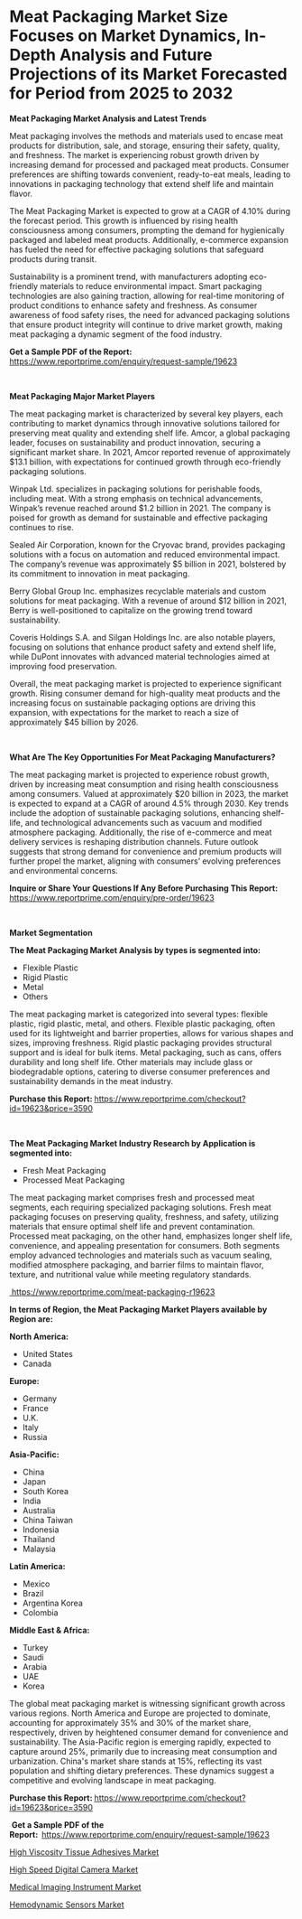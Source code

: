 <p><h1>Meat Packaging Market Size Focuses on Market Dynamics, In-Depth Analysis and Future Projections of its Market Forecasted for Period from 2025 to 2032</h1></p><p><strong>Meat Packaging Market Analysis and Latest Trends</strong></p>
<p><p>Meat packaging involves the methods and materials used to encase meat products for distribution, sale, and storage, ensuring their safety, quality, and freshness. The market is experiencing robust growth driven by increasing demand for processed and packaged meat products. Consumer preferences are shifting towards convenient, ready-to-eat meals, leading to innovations in packaging technology that extend shelf life and maintain flavor.</p><p>The Meat Packaging Market is expected to grow at a CAGR of 4.10% during the forecast period. This growth is influenced by rising health consciousness among consumers, prompting the demand for hygienically packaged and labeled meat products. Additionally, e-commerce expansion has fueled the need for effective packaging solutions that safeguard products during transit.</p><p>Sustainability is a prominent trend, with manufacturers adopting eco-friendly materials to reduce environmental impact. Smart packaging technologies are also gaining traction, allowing for real-time monitoring of product conditions to enhance safety and freshness. As consumer awareness of food safety rises, the need for advanced packaging solutions that ensure product integrity will continue to drive market growth, making meat packaging a dynamic segment of the food industry.</p></p>
<p><strong>Get a Sample PDF of the Report:&nbsp;</strong> <a href="https://www.reportprime.com/enquiry/request-sample/19623?utm_campaign=2136&utm_medium=2&utm_source=Github&utm_content=ia&utm_term=20032025&utm_id=meat-packaging">https://www.reportprime.com/enquiry/request-sample/19623</a></p>
<p>&nbsp;</p>
<p><strong>Meat Packaging Major Market Players</strong></p>
<p><p>The meat packaging market is characterized by several key players, each contributing to market dynamics through innovative solutions tailored for preserving meat quality and extending shelf life. Amcor, a global packaging leader, focuses on sustainability and product innovation, securing a significant market share. In 2021, Amcor reported revenue of approximately $13.1 billion, with expectations for continued growth through eco-friendly packaging solutions.</p><p>Winpak Ltd. specializes in packaging solutions for perishable foods, including meat. With a strong emphasis on technical advancements, Winpak’s revenue reached around $1.2 billion in 2021. The company is poised for growth as demand for sustainable and effective packaging continues to rise.</p><p>Sealed Air Corporation, known for the Cryovac brand, provides packaging solutions with a focus on automation and reduced environmental impact. The company’s revenue was approximately $5 billion in 2021, bolstered by its commitment to innovation in meat packaging.</p><p>Berry Global Group Inc. emphasizes recyclable materials and custom solutions for meat packaging. With a revenue of around $12 billion in 2021, Berry is well-positioned to capitalize on the growing trend toward sustainability.</p><p>Coveris Holdings S.A. and Silgan Holdings Inc. are also notable players, focusing on solutions that enhance product safety and extend shelf life, while DuPont innovates with advanced material technologies aimed at improving food preservation.</p><p>Overall, the meat packaging market is projected to experience significant growth. Rising consumer demand for high-quality meat products and the increasing focus on sustainable packaging options are driving this expansion, with expectations for the market to reach a size of approximately $45 billion by 2026.</p></p>
<p>&nbsp;</p>
<p><strong>What Are The Key Opportunities For Meat Packaging Manufacturers?</strong></p>
<p><p>The meat packaging market is projected to experience robust growth, driven by increasing meat consumption and rising health consciousness among consumers. Valued at approximately $20 billion in 2023, the market is expected to expand at a CAGR of around 4.5% through 2030. Key trends include the adoption of sustainable packaging solutions, enhancing shelf-life, and technological advancements such as vacuum and modified atmosphere packaging. Additionally, the rise of e-commerce and meat delivery services is reshaping distribution channels. Future outlook suggests that strong demand for convenience and premium products will further propel the market, aligning with consumers’ evolving preferences and environmental concerns.</p></p>
<p><strong>Inquire or Share Your Questions If Any Before Purchasing This Report:</strong> <a href="https://www.reportprime.com/enquiry/pre-order/19623?utm_campaign=2136&utm_medium=2&utm_source=Github&utm_content=ia&utm_term=20032025&utm_id=meat-packaging">https://www.reportprime.com/enquiry/pre-order/19623</a></p>
<p>&nbsp;</p>
<p><strong>Market Segmentation</strong></p>
<p><strong>The Meat Packaging Market Analysis by types is segmented into:</strong></p>
<p><ul><li>Flexible Plastic</li><li>Rigid Plastic</li><li>Metal</li><li>Others</li></ul></p>
<p><p>The meat packaging market is categorized into several types: flexible plastic, rigid plastic, metal, and others. Flexible plastic packaging, often used for its lightweight and barrier properties, allows for various shapes and sizes, improving freshness. Rigid plastic packaging provides structural support and is ideal for bulk items. Metal packaging, such as cans, offers durability and long shelf life. Other materials may include glass or biodegradable options, catering to diverse consumer preferences and sustainability demands in the meat industry.</p></p>
<p><strong>Purchase this Report:&nbsp;</strong><a href="https://www.reportprime.com/checkout?id=19623&price=3590&utm_campaign=2136&utm_medium=2&utm_source=Github&utm_content=ia&utm_term=20032025&utm_id=meat-packaging">https://www.reportprime.com/checkout?id=19623&price=3590</a></p>
<p>&nbsp;</p>
<p><strong>The Meat Packaging Market Industry Research by Application is segmented into:</strong></p>
<p><ul><li>Fresh Meat Packaging</li><li>Processed Meat Packaging</li></ul></p>
<p><p>The meat packaging market comprises fresh and processed meat segments, each requiring specialized packaging solutions. Fresh meat packaging focuses on preserving quality, freshness, and safety, utilizing materials that ensure optimal shelf life and prevent contamination. Processed meat packaging, on the other hand, emphasizes longer shelf life, convenience, and appealing presentation for consumers. Both segments employ advanced technologies and materials such as vacuum sealing, modified atmosphere packaging, and barrier films to maintain flavor, texture, and nutritional value while meeting regulatory standards.</p></p>
<p><a href="https://www.reportprime.com/meat-packaging-r19623?utm_campaign=2136&utm_medium=2&utm_source=Github&utm_content=ia&utm_term=20032025&utm_id=meat-packaging">&nbsp;https://www.reportprime.com/meat-packaging-r19623</a></p>
<p><strong>In terms of Region, the Meat Packaging Market Players available by Region are:</strong></p>
<p>
    <p> <strong> North America: </strong>
        <ul>
            <li>United States</li>
            <li>Canada</li>
        </ul>
        </p> 
    <p> <strong> Europe: </strong>
        <ul>
            <li>Germany</li>
            <li>France</li>
            <li>U.K.</li>
            <li>Italy</li>
            <li>Russia</li>
        </ul>
        </p> 
    <p> <strong> Asia-Pacific: </strong>
        <ul>
            <li>China</li>
            <li>Japan</li>
            <li>South Korea</li>
            <li>India</li>
            <li>Australia</li>
            <li>China Taiwan</li>
            <li>Indonesia</li>
            <li>Thailand</li>
            <li>Malaysia</li>
        </ul>
        </p> 
    <p> <strong> Latin America: </strong>
        <ul>
            <li>Mexico</li>
            <li>Brazil</li>
            <li>Argentina Korea</li>
            <li>Colombia</li>
        </ul>
        </p> 
    <p> <strong> Middle East & Africa: </strong>
        <ul>
            <li>Turkey</li>
            <li>Saudi</li>
            <li>Arabia</li>
            <li>UAE</li>
            <li>Korea</li>
        </ul>
    </p>
    </p>
<p><p>The global meat packaging market is witnessing significant growth across various regions. North America and Europe are projected to dominate, accounting for approximately 35% and 30% of the market share, respectively, driven by heightened consumer demand for convenience and sustainability. The Asia-Pacific region is emerging rapidly, expected to capture around 25%, primarily due to increasing meat consumption and urbanization. China's market share stands at 15%, reflecting its vast population and shifting dietary preferences. These dynamics suggest a competitive and evolving landscape in meat packaging.</p></p>
<p><strong>Purchase this Report: </strong><a href="https://www.reportprime.com/checkout?id=19623&price=3590&utm_campaign=2136&utm_medium=2&utm_source=Github&utm_content=ia&utm_term=20032025&utm_id=meat-packaging">https://www.reportprime.com/checkout?id=19623&price=3590</a></p>
<p>&nbsp;<strong>Get a Sample PDF of the Report:&nbsp;&nbsp;</strong><a href="https://www.reportprime.com/enquiry/request-sample/19623?utm_campaign=2136&utm_medium=2&utm_source=Github&utm_content=ia&utm_term=20032025&utm_id=meat-packaging">https://www.reportprime.com/enquiry/request-sample/19623</a></p>
<p><strong></strong></p>
<p><p><a href="https://github.com/leijavaagexo/Market-Research-Report-List-1/blob/main/high-viscosity-tissue-adhesives-market.md?utm_campaign=2136&utm_medium=2&utm_source=Github&utm_content=ia&utm_term=20032025&utm_id=meat-packaging">High Viscosity Tissue Adhesives Market</a></p><p><a href="https://github.com/tanckfelli84/Market-Research-Report-List-1/blob/main/high-speed-digital-camera-market.md?utm_campaign=2136&utm_medium=2&utm_source=Github&utm_content=ia&utm_term=20032025&utm_id=meat-packaging">High Speed Digital Camera Market</a></p><p><a href="https://github.com/abidomamen/Market-Research-Report-List-1/blob/main/medical-imaging-instrument-market.md?utm_campaign=2136&utm_medium=2&utm_source=Github&utm_content=ia&utm_term=20032025&utm_id=meat-packaging">Medical Imaging Instrument Market</a></p><p><a href="https://github.com/wakerizaak8g/Market-Research-Report-List-1/blob/main/hemodynamic-sensors-market.md?utm_campaign=2136&utm_medium=2&utm_source=Github&utm_content=ia&utm_term=20032025&utm_id=meat-packaging">Hemodynamic Sensors Market</a></p></p>